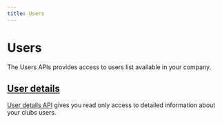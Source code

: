 ```yaml
---
title: Users
---
```


# Users

The Users APIs provides access to users list available in your company.


## [User details][UserDetails]

[User details API][UserDetails] gives you read only access to detailed information about your clubs users.



[UserDetails]: /api/users/userdetails/

